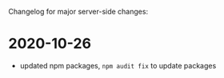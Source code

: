 Changelog for major server-side changes:

# 2020-10-26
* updated npm packages, `npm audit fix` to update packages
